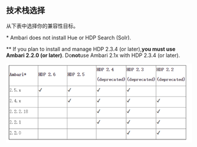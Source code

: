 ## 技术栈选择

从下表中选择你的兼容性目标。

\* Ambari does not install Hue or HDP Search \(Solr\).

\*\* If you plan to install and manage HDP 2.3.4 \(or later\),**you must use Ambari 2.2.0 \(or later\)**. Do**not**use Ambari 2.1x with HDP 2.3.4 \(or later\).

![](/assets/import.png)

